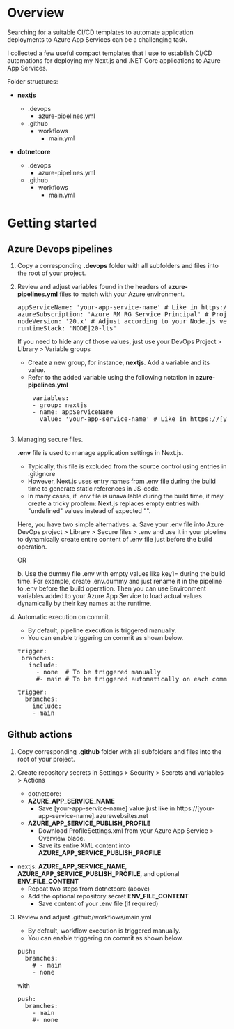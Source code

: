 # Overview

Searching for a suitable CI/CD templates to automate application deployments to Azure App Services can be a challenging task.

I collected a few useful compact templates that I use to establish CI/CD automations for deploying my Next.js and .NET Core applications to Azure App Services.

Folder structures:

- **nextjs**
  - .devops
    - azure-pipelines.yml
  - .github
    - workflows
      - main.yml

- **dotnetcore**
  - .devops
    - azure-pipelines.yml
  - .github
    - workflows
      - main.yml

# Getting started

## Azure Devops pipelines

1. Copy a corresponding **.devops** folder with all subfolders and files into the root of your project.

2. Review and adjust variables found in the headers of **azure-pipelines.yml** files to match with your Azure environment.

   <pre>
   appServiceName: 'your-app-service-name' # Like in https://[your-app-service-name].azurewebsites.net
   azureSubscription: 'Azure RM RG Service Principal' # Project settings > Service connections > Azure Resource Manager + Subscription + Resource Group
   nodeVersion: '20.x' # Adjust according to your Node.js version
   runtimeStack: 'NODE|20-lts'
   </pre>
   
   If you need to hide any of those values, just use your DevOps Project > Library > Variable groups
     - Create a new group, for instance, **nextjs**. Add a variable and its value.
     - Refer to the added variable using the following notation in **azure-pipelines.yml**
      
     <pre>
       variables:
       - group: nextjs
       - name: appServiceName
         value: 'your-app-service-name' # Like in https://[your-app-service-name].azurewebsites.net
     </pre>
     
3. Managing secure files.

   **.env** file is used to manage application settings in Next.js.
   - Typically, this file is excluded from the source control using entries in .gitignore
   - However, Next.js uses entry names from .env file during the build time to generate static references in JS-code.
   - In many cases, if .env file is unavailable during the build time, it may create a tricky problem:
     Next.js replaces empty entries with "undefined" values instead of expected "".

   Here, you have two simple alternatives. 
   a. Save your .env file into Azure DevOps project  > Library > Secure files > .env
      and use it in your pipeline to dynamically create entire content of .env file just before the build operation.
  
      OR
  
   b. Use the dummy file .env with empty values like key1= during the build time.
      For example, create .env.dummy and just rename it in the pipeline to .env before the build operation.
      Then you can use Environment variables added to your Azure App Service to load actual values dynamically by their key names at the runtime.

4. Automatic execution on commit.
   - By default, pipeline execution is triggered manually.
   - You can enable triggering on commit as shown below.
  
   <pre>
   trigger:  
    branches:
      include:
        - none  # To be triggered manually
        #- main # To be triggered automatically on each commit to main branch      
   </pre>
   
   <pre>
   trigger:  
     branches:
       include:
       - main
   </pre>
  
## Github actions

1. Copy corresponding **.github** folder with all subfolders and files into the root of your project.

2. Create repository secrets in Settings > Security > Secrets and variables > Actions
   - dotnetcore:
   - **AZURE_APP_SERVICE_NAME**
     - Save [your-app-service-name] value just like in https://[your-app-service-name].azurewebsites.net
   - **AZURE_APP_SERVICE_PUBLISH_PROFILE**
     - Download ProfileSettings.xml from your Azure App Service > Overview blade.
     - Save its entire XML content into **AZURE_APP_SERVICE_PUBLISH_PROFILE**

- nextjs: **AZURE_APP_SERVICE_NAME**,  **AZURE_APP_SERVICE_PUBLISH_PROFILE**, and optional **ENV_FILE_CONTENT**
  - Repeat two steps from dotnetcore (above)
  - Add the optional repository secret **ENV_FILE_CONTENT**
    - Save content of your .env file (if required)

3. Review and adjust .github/workflows/main.yml
   - By default, workflow execution is triggered manually.
   - You can enable triggering on commit as shown below.
   <pre>
   push:
     branches:
       # - main
       - none
   </pre>
   
   with
   
   <pre>
   push:
     branches:
       - main
       #- none
   </pre>
